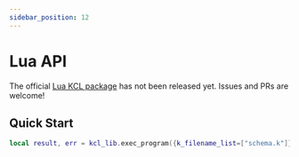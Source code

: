 ```yaml
---
sidebar_position: 12
---
```


# Lua API

The official [Lua KCL package](https://github.com/kcl-lang/lib/tree/main/lua) has not been released yet. Issues and PRs are welcome!

## Quick Start

```lua
local result, err = kcl_lib.exec_program({k_filename_list=["schema.k"]})
```
